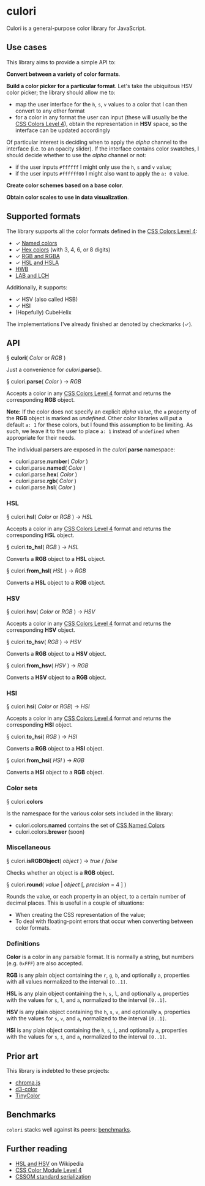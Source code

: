 # culori

Culori is a general-purpose color library for JavaScript.

## Use cases

This library aims to provide a simple API to:

__Convert between a variety of color formats__.

__Build a color picker for a particular format__. Let's take the ubiquitous HSV color picker; the library should allow me to:

* map the user interface for the `h`, `s`, `v` values to a color that I can then convert to any other format
* for a color in any format the user can input (these will usually be the [CSS Colors Level 4][css4-colors]), obtain the representation in __HSV__ space, so the interface can be updated accordingly

Of particular interest is deciding when to apply the _alpha_ channel to the interface (i.e. to an opacity slider). If the interface contains color swatches, I should decide whether to use the _alpha_ channel or not:

* if the user inputs `#ffffff` I might only use the `h`, `s` and `v` value;
* if the user inputs `#ffffff00` I might also want to apply the `a: 0` value.

__Create color schemes based on a base color__.

__Obtain color scales to use in data visualization__.

## Supported formats

The library supports all the color formats defined in the [CSS Colors Level 4][css4-colors]:

* ✓ [Named colors][css4-named-colors]
* ✓ [Hex colors](https://drafts.csswg.org/css-color/#hex-notation) (with 3, 4, 6, or 8 digits)
* ✓ [RGB and RGBA](https://drafts.csswg.org/css-color/#rgb-functions)
* ✓ [HSL and HSLA](https://drafts.csswg.org/css-color/#the-hsl-notation)
* [HWB](https://drafts.csswg.org/css-color/#the-hwb-notation)
* [LAB and LCH](https://drafts.csswg.org/css-color/#lab-colors)

Additionally, it supports:

* ✓ HSV (also called HSB)
* ✓ HSI
* (Hopefully) CubeHelix

The implementations I've already finished ar denoted by checkmarks (✓).

## API

§ __culori__( _Color_ or _RGB_ )

Just a convenience for _culori_.__parse__().

§ culori.__parse__( _Color_ ) → _RGB_

Accepts a color in any [CSS Colors Level 4][css4-colors] format and returns the corresponding __RGB__ object. 

__Note:__ If the color does not specify an explicit _alpha_ value, the `a` property of the __RGB__ object is marked as _undefined_. Other color libraries will put a default `a: 1` for these colors, but I found this assumption to be limiting. As such, we leave it to the user to place `a: 1` instead of `undefined` when appropriate for their needs.

The individual parsers are exposed in the _culori_.__parse__ namespace:

* culori.parse.__number__( _Color_ )
* culori.parse.__named__( _Color_ )
* culori.parse.__hex__( _Color_ )
* culori.parse.__rgb__( _Color_ )
* culori.parse.__hsl__( _Color_ )

### HSL

§ culori.__hsl__( _Color_ or _RGB_ ) → _HSL_

Accepts a color in any [CSS Colors Level 4][css4-colors] format and returns the corresponding __HSL__ object. 

§ culori.__to_hsl__( _RGB_ ) → _HSL_

Converts a __RGB__ object to a __HSL__ object.

§ culori.__from_hsl__( _HSL_ ) → _RGB_

Converts a __HSL__ object to a __RGB__ object.

### HSV 

§ culori.__hsv__( _Color_ or _RGB_ ) → _HSV_

Accepts a color in any [CSS Colors Level 4][css4-colors] format and returns the corresponding __HSV__ object. 

§ culori.__to_hsv__( _RGB_ ) → _HSV_

Converts a __RGB__ object to a __HSV__ object.

§ culori.__from_hsv__( _HSV_ ) → _RGB_

Converts a __HSV__ object to a __RGB__ object.

### HSI

§ culori.__hsi__( _Color_ or _RGB_) → _HSI_

Accepts a color in any [CSS Colors Level 4][css4-colors] format and returns the corresponding __HSI__ object. 

§ culori.__to_hsi__( _RGB_ ) → _HSI_

Converts a __RGB__ object to a __HSI__ object.

§ culori.__from_hsi__( _HSI_ ) → _RGB_

Converts a __HSI__ object to a __RGB__ object.

### Color sets

§ culori.__colors__ 

Is the namespace for the various color sets included in the library:

* culori.colors.__named__ contains the set of [CSS Named Colors][css4-named-colors]
* culori.colors.__brewer__ (soon)

### Miscellaneous

§ culori.__isRGBObject__( _object_ ) → _true_ / _false_

Checks whether an object is a __RGB__ object.

§ culori.__round__( _value_ | _object_ [, _precision_ = 4 ] )

Rounds the value, or each property in an object, to a certain number of decimal places. This is useful in a couple of situations:

* When creating the CSS representation of the value;
* To deal with floating-point errors that occur when converting between color formats.

### Definitions

__Color__ is a color in any parsable format. It is normally a string, but numbers (e.g. `0xFFF`) are also accepted.

__RGB__ is any plain object containing the `r`, `g`, `b`, and optionally `a`, properties with all values normalized to the interval `[0..1]`.

__HSL__ is any plain object containing the `h`, `s`, `l`, and optionally `a`, properties with the values for `s`, `l`, and `a`, normalized to the interval `[0..1]`.

__HSV__ is any plain object containing the `h`, `s`, `v`, and optionally `a`, properties with the values for `s`, `v`, and `a`, normalized to the interval `[0..1]`.

__HSI__ is any plain object containing the `h`, `s`, `i`, and optionally `a`, properties with the values for `s`, `i`, and `a`, normalized to the interval `[0..1]`.

## Prior art

This library is indebted to these projects:

* [chroma.js](https://github.com/gka/chroma.js)
* [d3-color](https://github.com/d3/d3-color)
* [TinyColor](https://github.com/bgrins/TinyColor)

## Benchmarks

`colori` stacks well against its peers: [benchmarks](./test/benchmarks/README.md).

## Further reading

* [HSL and HSV](https://en.wikipedia.org/wiki/HSL_and_HSV) on Wikipedia
* [CSS Color Module Level 4](https://drafts.csswg.org/css-color/)
* [CSSOM standard serialization](https://drafts.csswg.org/cssom/#serialize-a-css-component-value)


[css4-colors]: https://drafts.csswg.org/css-color/
[css4-named-colors]: https://drafts.csswg.org/css-color/#named-colors